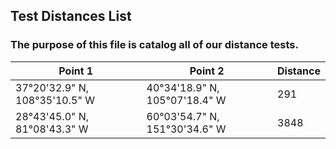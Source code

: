 ## Test Distances List
### The purpose of this file is catalog all of our distance tests.
Point 1 | Point 2 | Distance
----------------------------|----------------------------|--------|
37°20'32.9" N, 108°35'10.5" W | 40°34'18.9" N, 105°07'18.4" W | 291
28°43'45.0" N, 81°08'43.3" W | 60°03'54.7" N, 151°30'34.6" W | 3848

  
